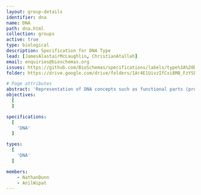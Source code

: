 ```yaml
---
layout: group-details
identifier: dna
name: DNA
path: dna.html
collection: groups
active: true
type: biological
description: Specification for DNA Type
lead: [JamesAlastairMcLaughlin, ChristianAtallah]
email: enquiries@bioschemas.org
issues: https://github.com/BioSchemas/specifications/labels/type%3A%20DNA
folder: https://drive.google.com/drive/folders/1Ar4E1UivzIfCxi8MB_FzYSkEO_EUbe8e

# Page attributes
abstract: 'Representation of DNA concepts such as functional parts (promoters, RBS, terminators, etc), genomic features, and structure (chromosomes, plasmids, etc.)'
objectives:
  [
  ]

specifications:
  [
    'DNA'
  ]

types:
  [
    'DNA'
  ]

members:
    - NathanDunn
    - AnilWipat
---
```

